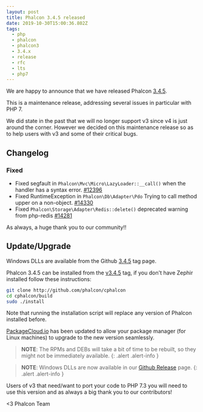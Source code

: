 ```yaml
---
layout: post
title: Phalcon 3.4.5 released
date: 2019-10-30T15:00:36.802Z
tags:
  - php
  - phalcon
  - phalcon3
  - 3.4.x
  - release
  - rfc
  - lts
  - php7
---
```


We are happy to announce that we have released Phalcon [3.4.5](https://github.com/phalcon/cphalcon/releases/tag/v3.4.5). 

This is a maintenance release, addressing several issues in particular with PHP 7.

<!--more-->
We did state in the past that we will no longer support v3 since v4 is just around the corner. However we decided on this maintenance release so as to help users with v3 and some of their critical bugs.

## Changelog

### Fixed
- Fixed segfault in `Phalcon\Mvc\Micro\LazyLoader::__call()` when the handler has a syntax error. [#12396](https://github.com/phalcon/cphalcon/issues/12396)
- Fixed RuntimeException in `Phalcon\Db\Adapter\Pdo` Trying to call method upper on a non-object. [#14330](https://github.com/phalcon/cphalcon/issues/14330)
- Fixed `Phalcon\Storage\Adapter\Redis::delete()` deprecated warning from php-redis [#14281](https://github.com/phalcon/cphalcon/issues/14281)

As always, a huge thank you to our community!!

## Update/Upgrade
Windows DLLs are available from the Github [3.4.5](https://github.com/phalcon/cphalcon/releases/tag/v3.4.5) tag page. 

Phalcon 3.4.5 can be installed from the [v3.4.5](https://github.com/phalcon/cphalcon/tree/v3.4.5) tag, if you don't have Zephir installed follow these instructions:

```sh
git clone http://github.com/phalcon/cphalcon
cd cphalcon/build
sudo ./install
```

Note that running the installation script will replace any version of Phalcon installed before.

[PackageCloud.io](https://packagecloud.io/phalcon/stable) has been updated to allow your package manager (for Linux machines) to upgrade to the new version seamlessly.

> **NOTE**: The RPMs and DEBs will take a bit of time to be rebuilt, so they might not be immediately available.
{: .alert .alert-info }

> **NOTE**: Windows DLLs are now available in our <a href="https://github.com/phalcon/cphalcon/releases/tag/v3.4.5">Github Release</a> page.
{: .alert .alert-info }

Users of v3 that need/want to port your code to PHP 7.3 you will need to use this version and as always a big thank you to our contributors!


<3 Phalcon Team
